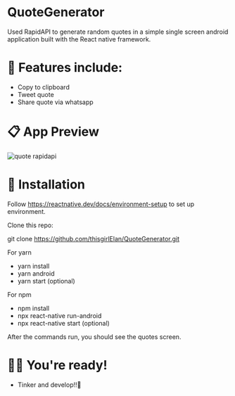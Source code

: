 # QuoteGenerator
Used RapidAPI to generate random quotes in a simple single screen android application built with the React native framework.

# 👔 Features include:
- Copy to clipboard
- Tweet quote
- Share quote via whatsapp

# 📋 App Preview

![quote rapidapi](https://user-images.githubusercontent.com/61628746/212411143-2244927d-8481-4c6b-b643-3fccb2f558f7.jpg)

# 🚀 Installation
 Follow https://reactnative.dev/docs/environment-setup to set up environment.
 
 Clone this repo:
 
git clone https://github.com/thisgirlElan/QuoteGenerator.git

 For yarn

- yarn install
- yarn android
- yarn start (optional)

For npm

- npm install
- npx react-native run-android
- npx react-native start (optional)

After the commands run, you should see the quotes screen.


# 👨‍💻 You're ready! 
- Tinker and develop!!🎉
